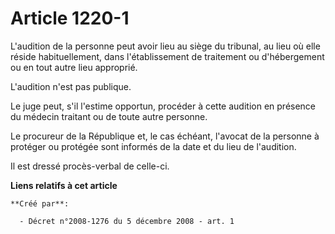 # Article 1220-1

L'audition de la personne peut avoir lieu au siège du tribunal, au lieu où elle réside habituellement, dans l'établissement
de traitement ou d'hébergement ou en tout autre lieu approprié. 

L'audition n'est pas publique. 

Le juge peut, s'il l'estime opportun, procéder à cette audition en présence du médecin traitant ou de toute autre personne. 

Le procureur de la République et, le cas échéant, l'avocat de la personne à protéger ou protégée sont informés de la date et
du lieu de l'audition. 

Il est dressé procès-verbal de celle-ci.

**Liens relatifs à cet article**

	**Créé par**:

	  - Décret n°2008-1276 du 5 décembre 2008 - art. 1
